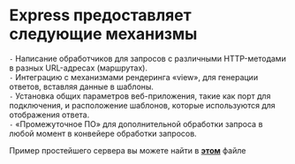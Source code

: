 # Express предоставляет следующие механизмы

`-` Написание обработчиков для запросов с различными HTTP-методами в разных URL-адресах (маршрутах). \
`-` Интеграцию с механизмами рендеринга «view», для генерации ответов, вставляя данные в шаблоны. \
`-` Установка общих параметров веб-приложения, такие как порт для подключения, и расположение шаблонов, которые используются для отображения ответа. \
`-` «Промежуточное ПО» для дополнительной обработки запроса в любой момент в конвейере обработки запросов.

Пример простейшего сервера вы можете найти в [**этом**](./simpe_server_express/app.js) файле
